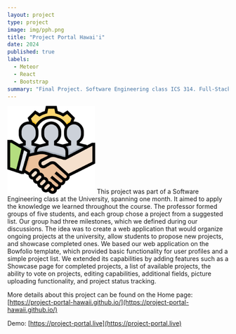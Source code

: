 ```yaml
---
layout: project
type: project
image: img/pph.png
title: "Project Portal Hawai'i"
date: 2024
published: true
labels:
  - Meteor
  - React
  - Bootstrap
summary: "Final Project. Software Engineering class ICS 314. Full-Stack web application for project collection, proposal, and showcase."
---
```

<img width="200px" class="rounded float-start pe-4" src="../img/pph.png">
This project was part of a Software Engineering class at the University, spanning one month. It aimed to apply the knowledge we learned throughout the course. The professor formed groups of five students, and each group chose a project from a suggested list. Our group had three milestones, which we defined during our discussions.
The idea was to create a web application that would organize ongoing projects at the university, allow students to propose new projects, and showcase completed ones.
We based our web application on the Bowfolio template, which provided basic functionality for user profiles and a simple project list. We extended its capabilities by adding features such as a Showcase page for completed projects, a list of available projects, the ability to vote on projects, editing capabilities, additional fields, picture uploading functionality, and project status tracking.

More details about this project can be found on the Home page:
[https://project-portal-hawaii.github.io/](https://project-portal-hawaii.github.io/)

Demo:
[https://project-portal.live](https://project-portal.live)
